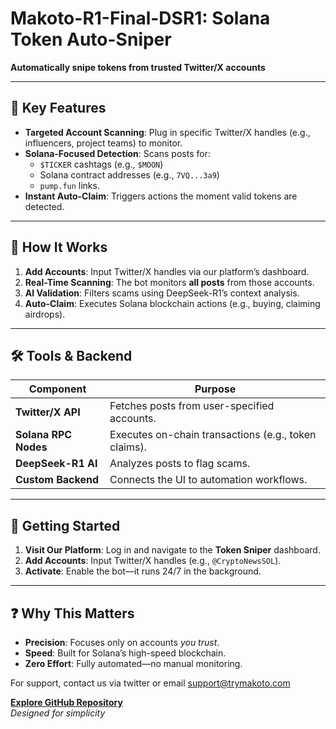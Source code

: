 # Makoto-R1-Final-DSR1: Solana Token Auto-Sniper  
**Automatically snipe tokens from trusted Twitter/X accounts**  

---

## 🚀 **Key Features**  
- **Targeted Account Scanning**: Plug in specific Twitter/X handles (e.g., influencers, project teams) to monitor.  
- **Solana-Focused Detection**: Scans posts for:  
  - `$TICKER` cashtags (e.g., `$MOON`)  
  - Solana contract addresses (e.g., `7VQ...3a9`)  
  - `pump.fun` links.  
- **Instant Auto-Claim**: Triggers actions the moment valid tokens are detected.  

---

## 🤖 **How It Works**  
1. **Add Accounts**: Input Twitter/X handles via our platform’s dashboard.  
2. **Real-Time Scanning**: The bot monitors **all posts** from those accounts.  
3. **AI Validation**: Filters scams using DeepSeek-R1’s context analysis.  
4. **Auto-Claim**: Executes Solana blockchain actions (e.g., buying, claiming airdrops).  

---

## 🛠️ **Tools & Backend**  
| Component | Purpose |  
|-----------|---------|  
| **Twitter/X API** | Fetches posts from user-specified accounts. |  
| **Solana RPC Nodes** | Executes on-chain transactions (e.g., token claims). |  
| **DeepSeek-R1 AI** | Analyzes posts to flag scams. |  
| **Custom Backend** | Connects the UI to automation workflows. |  

---

## 🏁 **Getting Started**  
1. **Visit Our Platform**: Log in and navigate to the **Token Sniper** dashboard.  
2. **Add Accounts**: Input Twitter/X handles (e.g., `@CryptoNewsSOL`).  
3. **Activate**: Enable the bot—it runs 24/7 in the background.  

---

## ❓ **Why This Matters**  
- **Precision**: Focuses only on accounts *you trust*.  
- **Speed**: Built for Solana’s high-speed blockchain.  
- **Zero Effort**: Fully automated—no manual monitoring.  

For support, contact us via twitter or email support@trymakoto.com  

**[Explore GitHub Repository](https://github.com/goddev420/Makoto-r1-final-dsr1/tree/main)**  
*Designed for simplicity*
